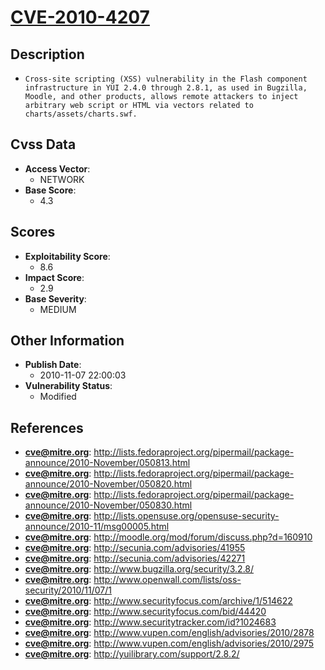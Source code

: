 
# [CVE-2010-4207](http://lists.fedoraproject.org/pipermail/package-announce/2010-November/050813.html)

## Description

- `Cross-site scripting (XSS) vulnerability in the Flash component infrastructure in YUI 2.4.0 through 2.8.1, as used in Bugzilla, Moodle, and other products, allows remote attackers to inject arbitrary web script or HTML via vectors related to charts/assets/charts.swf.`

## Cvss Data

- **Access Vector**:
  - NETWORK
- **Base Score**:
  - 4.3

## Scores

- **Exploitability Score**:
  - 8.6
- **Impact Score**:
  - 2.9
- **Base Severity**:
  - MEDIUM

## Other Information

- **Publish Date**:
  - 2010-11-07 22:00:03
- **Vulnerability Status**:
  - Modified

## References

- **cve@mitre.org**: http://lists.fedoraproject.org/pipermail/package-announce/2010-November/050813.html
- **cve@mitre.org**: http://lists.fedoraproject.org/pipermail/package-announce/2010-November/050820.html
- **cve@mitre.org**: http://lists.fedoraproject.org/pipermail/package-announce/2010-November/050830.html
- **cve@mitre.org**: http://lists.opensuse.org/opensuse-security-announce/2010-11/msg00005.html
- **cve@mitre.org**: http://moodle.org/mod/forum/discuss.php?d=160910
- **cve@mitre.org**: http://secunia.com/advisories/41955
- **cve@mitre.org**: http://secunia.com/advisories/42271
- **cve@mitre.org**: http://www.bugzilla.org/security/3.2.8/
- **cve@mitre.org**: http://www.openwall.com/lists/oss-security/2010/11/07/1
- **cve@mitre.org**: http://www.securityfocus.com/archive/1/514622
- **cve@mitre.org**: http://www.securityfocus.com/bid/44420
- **cve@mitre.org**: http://www.securitytracker.com/id?1024683
- **cve@mitre.org**: http://www.vupen.com/english/advisories/2010/2878
- **cve@mitre.org**: http://www.vupen.com/english/advisories/2010/2975
- **cve@mitre.org**: http://yuilibrary.com/support/2.8.2/
